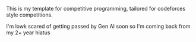 This is my template for competitive programming, tailored for codeforces style competitions.

I'm lowk scared of getting passed by Gen AI soon so I'm coming back from my 2+ year hiatus
